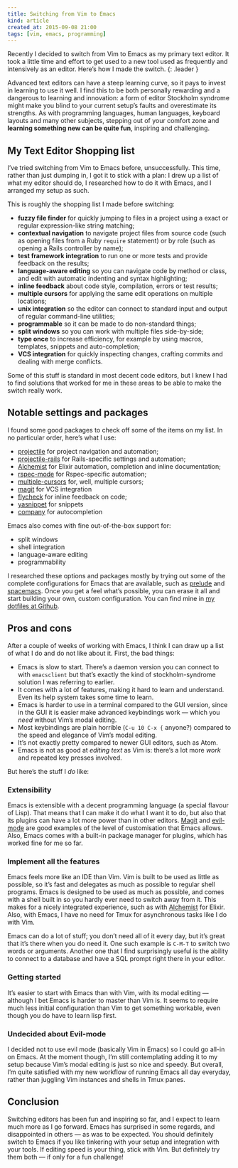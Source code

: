 ```yaml
---
title: Switching from Vim to Emacs
kind: article
created_at: 2015-09-08 21:00
tags: [vim, emacs, programming]
---
```

Recently I decided to switch from Vim to Emacs as my primary text editor. It took a little time and effort to get used to a new tool used as frequently and intensively as an editor. Here’s how I made the switch.
{: .leader }

Advanced text editors can have a steep learning curve, so it pays to invest in learning to use it well. I find this to be both personally rewarding and a dangerous to learning and innovation: a form of editor Stockholm syndrome might make you blind to your current setup’s faults and overestimate its strengths. As with programming languages, human languages, keyboard layouts and many other subjects, stepping out of your comfort zone and **learning something new can be quite fun**, inspiring and challenging.

## My Text Editor Shopping list

I’ve tried switching from Vim to Emacs before, unsuccessfully. This time, rather than just dumping in, I got it to stick with a plan: I drew up a list of what my editor should do, I researched how to do it with Emacs, and I arranged my setup as such. 

This is roughly the shopping list I made before switching:

* **fuzzy file finder** for quickly jumping to files in a project using a exact or regular expression-like string matching;
* **contextual navigation** to navigate project files from source code (such as opening files from a Ruby `require` statement) or by role (such as opening a Rails controller by name);
* **test framework integration** to run one or more tests and provide feedback on the results;
* **language-aware editing** so you can navigate code by method or class, and edit with automatic indenting and syntax highlighting;
* **inline feedback** about code style, compilation, errors or test results;
* **multiple cursors** for applying the same edit operations on multiple locations;
* **unix integration** so the editor can connect to standard input and output of regular command-line utilities;
* **programmable** so it can be made to do non-standard things;
* **split windows** so you can work with multiple files side-by-side;
* **type once** to increase efficiency, for example by using macros, templates, snippets and auto-completion;
* **VCS integration** for quickly inspecting changes, crafting commits and dealing with merge conflicts.

Some of this stuff is standard in most decent code editors, but I knew I had to find solutions that worked for me in these areas to be able to make the switch really work.

## Notable settings and packages

I found some good packages to check off some of the items on my list. In no particular order, here’s what I use:

* [projectile][] for project navigation and automation;
* [projectile-rails][] for Rails-specific settings and automation;
* [Alchemist][] for Elixir automation, completion and inline documentation;
* [rspec-mode][] for Rspec-specific automation;
* [multiple-cursors][] for, well, multiple cursors;
* [magit][] for VCS integration
* [flycheck][] for inline feedback on code;
* [yasnippet][] for snippets
* [company][] for autocompletion

Emacs also comes with fine out-of-the-box support for:

* split windows
* shell integration
* language-aware editing
* programmability

I researched these options and packages mostly by trying out some of the complete configurations for Emacs that are available, such as [prelude][] and [spacemacs][]. Once you get a feel what’s possible, you can erase it all and start building your own, custom configuration. You can find mine in [my dotfiles at Github][dotfiles].

## Pros and cons

After a couple of weeks of working with Emacs, I think I can draw up a list of what I do and do not like about it. First, the  bad things:

* Emacs is slow to start. There’s a daemon version you can connect to with `emacsclient` but that’s exactly the kind of stockholm-syndrome solution I was referring to earlier.
* It comes with a lot of features, making it hard to learn and understand. Even its help system takes some time to learn.
* Emacs is harder to use in a terminal compared to the GUI version, since in the GUI it is easier make advanced keybindings work — which you _need_ without Vim’s modal editing.
* Most keybindings are plain horrible (`C-u 10 C-x {` anyone?) compared to the speed and elegance of Vim’s modal editing.
* It’s not exactly pretty compared to newer GUI editors, such as Atom.
* Emacs is not as good at _editing text_ as Vim is: there’s a lot more _work_ and repeated key presses involved.

But here’s the stuff I _do_ like:

### Extensibility

Emacs is extensible with a decent programming language (a special flavour of Lisp). That means that I can make it do what I want it to do, but also that its plugins can have a lot more power than in other editors. [Magit][] and [evil-mode][] are good examples of the level of customisation that Emacs allows.
Also, Emacs comes with a built-in package manager for plugins, which has worked fine for me so far.

### Implement all the features

Emacs feels more like an IDE than Vim. Vim is built to be used as little as possible, so it’s fast and delegates as much as possible to regular shell programs. Emacs is designed to be used as much as possible, and comes with a shell built in so you hardly ever need to switch away from it. This makes for a nicely integrated experience, such as with [Alchemist][] for Elixir. Also, with Emacs, I have no need for Tmux for asynchronous tasks like I do with Vim.

Emacs can do a lot of stuff; you don’t need all of it every day, but it’s great that it’s there when you do need it. One such example is `C-M-T` to switch two words or arguments. Another one that I find surprisingly useful is the ability to connect to a database and have a SQL prompt right there in your editor.

### Getting started

It’s easier to start with Emacs than with Vim, with its modal editing — although I bet Emacs is harder to master than Vim is. It seems to require much less initial configuration than Vim to get something workable, even though you do have to learn lisp first.

### Undecided about Evil-mode

I decided not to use evil mode (basically Vim in Emacs) so I could go all-in on Emacs. At the moment though, I’m still contemplating adding it to my setup because Vim’s modal editing is just so nice and speedy. But overall, I’m quite satisfied with my new workflow of running Emacs all day everyday, rather than juggling Vim instances and shells in Tmux panes.

## Conclusion

Switching editors has been fun and inspiring so far, and I expect to learn much more as I go forward. Emacs has surprised in some regards, and disappointed in others — as was to be expected. You should definitely switch to Emacs if you like tinkering with your setup and integration with your tools. If editing speed is your thing, stick with Vim. But definitely try them both — if only for a fun challenge!

[Alchemist]: http://www.alchemist-elixir.org
[projectile]: https://github.com/bbatsov/projectile
[projectile-rails]: https://github.com/asok/projectile-rails
[Magit]: http://magit.vc
[dotfiles]: https://github.com/avdgaag/dotfiles
[evil-mode]: https://bitbucket.org/lyro/evil/wiki/Home
[rspec-mode]: https://github.com/pezra/rspec-mode
[multiple-cursors]: https://github.com/magnars/multiple-cursors.el
[flycheck]: http://www.flycheck.org
[yasnippet]: https://github.com/capitaomorte/yasnippet
[company]: http://company-mode.github.io
[prelude]: https://github.com/bbatsov/prelude
[spacemacs]: https://github.com/syl20bnr/spacemacs